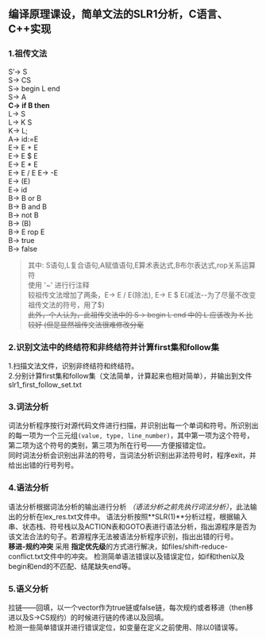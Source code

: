 ## **编译原理课设**，简单文法的SLR1分析，C语言、C++实现

### 1.祖传文法 
S’-> S  
S-> CS  
S-> begin L end  
S-> A  
**C-> if B then**  
L-> S  
L-> K S  
K-> L;  
A-> id:=E  
E-> E + E  
E-> E $ E  
E-> E * E  
E-> E / E 
E-> -E  
E-> (E)  
E-> id  
B-> B or B  
B-> B and B  
B-> not B  
B-> (B)   
B-> E rop E  
B-> true  
B-> false  
> 其中:
S语句,L复合语句,A赋值语句,E算术表达式,B布尔表达式,rop关系运算符  
使用 '~' 进行行注释  
较祖传文法增加了两条，E-> E / E(除法), E-> E $ E(减法--为了尽量不改变祖传文法的符号，用了$)  
~~此外，个人认为，此祖传文法中的 S-> begin L end 中的 L 应该改为 K 比较好 (但是显然祖传文法很难修改分毫~~

### 2.识别文法中的终结符和非终结符并计算first集和follow集
1.扫描文法文件，识别非终结符和终结符。  
2.分别计算first集和follow集（文法简单，计算起来也相对简单），并输出到文件slr1_first_follow_set.txt  

### 3.词法分析
词法分析程序按行对源代码文件进行扫描，并识别出每一个单词和符号。所识别出的每一项为一个三元组`(value, type, line_number)`，其中第一项为这个符号，第二项为这个符号的类别，第三项为所在行号——方便报错定位。  
同时词法分析会识别出非法的符号，当词法分析识别出非法符号时，程序exit，并给出出错的行号列号。 

### 4.语法分析
语法分析根据词法分析的输出进行分析 *（语法分析之前先执行词法分析）*，此法输出的分析在lex_res.txt文件中。
语法分析按照**SLR(1)**分析过程，根据输入串、状态栈、符号栈以及ACTION表和GOTO表进行语法分析，指出源程序是否为该文法合法的句子。若源程序无法被语法分析程序识别，指出出错的行号。   
**移进-规约冲突** 采用 **指定优先级**的方式进行解决，如files/shift-reduce-conflict.txt文件中的冲突。
检测简单语法错误以及错误定位，如if和then以及begin和end的不匹配、结尾缺失end等。

### 5.语义分析
拉链——回填，以一个vector作为true链或false链，每次规约或者移进（then移进以及S->CS规约）的时候进行链的传递以及回填。   
检测一些简单错误并进行错误定位，如变量在定义之前使用、除以0错误等。
